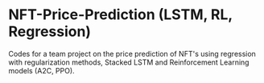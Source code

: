 # NFT-Price-Prediction (LSTM, RL, Regression)

Codes for a team project on the price prediction of NFT's using regression with regularization methods, Stacked LSTM and Reinforcement Learning models (A2C, PPO).
